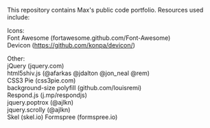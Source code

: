 This repository contains Max's public code portfolio.
Resources used include:
  
  Icons:  
    Font Awesome (fortawesome.github.com/Font-Awesome)\
    Devicon (https://github.com/konpa/devicon/)  
  
  Other:  
    jQuery (jquery.com)  
    html5shiv.js (@afarkas @jdalton @jon_neal @rem)  
    CSS3 Pie (css3pie.com)  
    background-size polyfill (github.com/louisremi)  
    Respond.js (j.mp/respondjs)  
    jquery.poptrox (@ajlkn)  
    jquery.scrolly (@ajlkn)  
    Skel (skel.io)
    Formspree (formspree.io)
